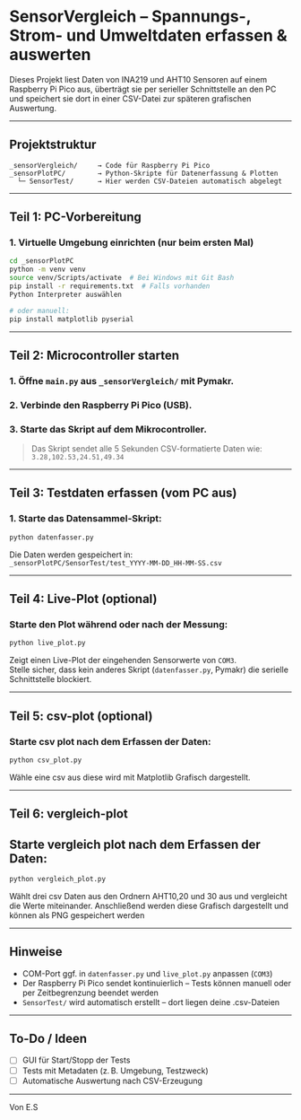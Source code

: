 # SensorVergleich – Spannungs-, Strom- und Umweltdaten erfassen & auswerten

Dieses Projekt liest Daten von INA219 und AHT10 Sensoren auf einem Raspberry Pi Pico aus, überträgt sie per serieller Schnittstelle an den PC und speichert sie dort in einer CSV-Datei zur späteren grafischen Auswertung.

---

## Projektstruktur

```
_sensorVergleich/     → Code für Raspberry Pi Pico
_sensorPlotPC/        → Python-Skripte für Datenerfassung & Plotten
  └─ SensorTest/      → Hier werden CSV-Dateien automatisch abgelegt
```

---

## Teil 1: PC-Vorbereitung

### 1. Virtuelle Umgebung einrichten (nur beim ersten Mal)

```bash
cd _sensorPlotPC
python -m venv venv
source venv/Scripts/activate  # Bei Windows mit Git Bash
pip install -r requirements.txt  # Falls vorhanden
Python Interpreter auswählen

# oder manuell:
pip install matplotlib pyserial
```

---

## Teil 2: Microcontroller starten

### 1. Öffne `main.py` aus `_sensorVergleich/` mit Pymakr.  
### 2. Verbinde den Raspberry Pi Pico (USB).
### 3. Starte das Skript auf dem Mikrocontroller.

> Das Skript sendet alle 5 Sekunden CSV-formatierte Daten wie:
> `3.28,102.53,24.51,49.34`

---

## Teil 3: Testdaten erfassen (vom PC aus)

### 1. Starte das Datensammel-Skript:

```bash
python datenfasser.py
```

Die Daten werden gespeichert in:  
`_sensorPlotPC/SensorTest/test_YYYY-MM-DD_HH-MM-SS.csv`

---

## Teil 4: Live-Plot (optional)

### Starte den Plot während oder nach der Messung:

```bash
python live_plot.py
```

Zeigt einen Live-Plot der eingehenden Sensorwerte von `COM3`.  
Stelle sicher, dass kein anderes Skript (`datenfasser.py`, Pymakr) die serielle Schnittstelle blockiert.

---

## Teil 5: csv-plot (optional)

### Starte csv plot nach dem Erfassen der Daten:

```bash
python csv_plot.py
```
Wähle eine csv aus diese wird mit Matplotlib Grafisch dargestellt.

---

## Teil 6: vergleich-plot

## Starte vergleich plot nach dem Erfassen der Daten:

```bash
python vergleich_plot.py
```

Wählt drei csv Daten aus den Ordnern AHT10,20 und 30 aus und vergleicht die Werte miteinander.
Anschließend werden diese Grafisch dargestellt und können als PNG gespeichert werden

---

## Hinweise

- COM-Port ggf. in `datenfasser.py` und `live_plot.py` anpassen (`COM3`)
- Der Raspberry Pi Pico sendet kontinuierlich – Tests können manuell oder per Zeitbegrenzung beendet werden
- `SensorTest/` wird automatisch erstellt – dort liegen deine .csv-Dateien

---

## To-Do / Ideen

- [ ] GUI für Start/Stopp der Tests
- [ ] Tests mit Metadaten (z. B. Umgebung, Testzweck)
- [ ] Automatische Auswertung nach CSV-Erzeugung

---

Von E.S

